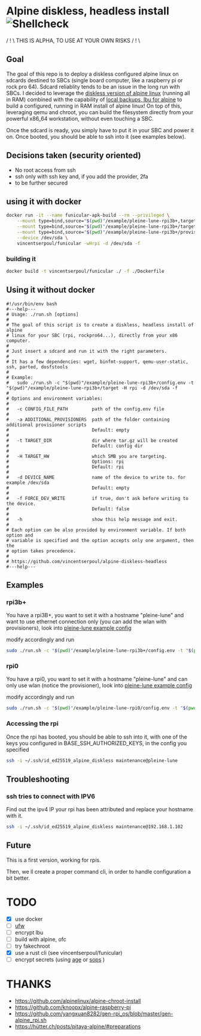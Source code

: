 # Alpine diskless, headless install ![Shellcheck](https://github.com/vincentserpoul/alpine-diskless-headless/workflows/Shellcheck/badge.svg?branch=master)

/ ! \ THIS IS ALPHA, TO USE AT YOUR OWN RISKS / ! \

## Goal

The goal of this repo is to deploy a diskless configured alpine linux on sdcards destined to SBCs (single board computer, like a raspberry pi or rock pro 64).
Sdcard reliablity tends to be an issue in the long run with SBCs.
I decided to leverage the [diskless version of alpine linux](https://wiki.alpinelinux.org/wiki/Alpine_newbie_install_manual#diskless_mode) (running all in RAM) combined with the capability of [local backups, lbu for alpine](https://wiki.alpinelinux.org/wiki/Alpine_local_backup) to build a configured, running in RAM install of alpine linux!
On top of this, leveraging qemu and chroot, you can build the filesystem directly from your powerful x86_64 workstation, without even touching a SBC.

Once the sdcard is ready, you simply have to put it in your SBC and power it on.
Once booted, you should be able to ssh into it (see examples below).

## Decisions taken (security oriented)

- No root access from ssh
- ssh only with ssh key and, if you add the provider, 2fa
- to be further secured

## using it with docker

```bash
docker run -it --name funicular-apk-build --rm --privileged \
    --mount type=bind,source="$(pwd)"/example/pleine-lune-rpi3b+,target=/apk/config \
    --mount type=bind,source="$(pwd)"/example/pleine-lune-rpi3b+/target,target=/target \
    --mount type=bind,source="$(pwd)"/example/pleine-lune-rpi3b+/provisioners,target=/apk/additional_provisioners,readonly \
    --device /dev/sda \
    vincentserpoul/funicular -wHrpi -d /dev/sda -f
```

### building it

```bash
docker build -t vincentserpoul/funicular ./ -f ./Dockerfile
```

## Using it without docker

```
#!/usr/bin/env bash
#---help---
# Usage: ./run.sh [options]
#
# The goal of this script is to create a diskless, headless install of alpine
# linux for your SBC (rpi, rockpro64...), directly from your x86 computer.
#
# Just insert a sdcard and run it with the right parameters.
#
# It has a few dependencies: wget, binfmt-support, qemu-user-static, ssh, parted, dosfstools
#
# Example:
#   sudo ./run.sh -c "$(pwd)"/example/pleine-lune-rpi3b+/config.env -t "$(pwd)"/example/pleine-lune-rpi3b+/target -H rpi -d /dev/sda -f
#
# Options and environment variables:
#
#   -c CONFIG_FILE_PATH         path of the config.env file
#
#   -a ADDITIONAL_PROVISIONERS  path of the folder containing additional provisioner scripts
#                               Default: empty
#
#   -t TARGET_DIR               dir where tar.gz will be created
#                               Default: config dir
#
#   -H TARGET_HW                which SMB you are targeting.
#                               Options: rpi
#                               Default: rpi
#
#   -d DEVICE_NAME              name of the device to write to. for example /dev/sda
#                               Default: empty
#
#   -f FORCE_DEV_WRITE          if true, don't ask before writing to the device.
#                               Default: false
#
#   -h                          show this help message and exit.
#
# Each option can be also provided by environment variable. If both option and
# variable is specified and the option accepts only one argument, then the
# option takes precedence.
#
# https://github.com/vincentserpoul/alpine-diskless-headless
#---help---
```

## Examples

### rpi3b+

You have a rpi3B+, you want to set it with a hostname "pleine-lune" and want to use ethernet connection only (you can add the wlan with provisioners), look into [pleine-lune example config](./example/pleine-lune-rpi3b+)

modify accordingly and run

```bash
sudo ./run.sh -c "$(pwd)"/example/pleine-lune-rpi3b+/config.env -t "$(pwd)"/example/pleine-lune-rpi3b+/target -H rpi -d /dev/sda -f
```

### rpi0

You have a rpi0, you want to set it with a hostname "pleine-lune" and can only use wlan (notice the provisioner), look into [pleine-lune example config](./example/pleine-lune-rpi0)

modify accordingly and run

```bash
sudo ./run.sh -c "$(pwd)"/example/pleine-lune-rpi0/config.env -t "$(pwd)"/example/pleine-lune-rpi0/target -H rpi -d /dev/sda -f
```

### Accessing the rpi

Once the rpi has booted, you should be able to ssh into it, with one of the keys you configured in BASE_SSH_AUTHORIZED_KEYS, in the config you specified

```bash
ssh -i ~/.ssh/id_ed25519_alpine_diskless maintenance@pleine-lune
```

## Troubleshooting

### ssh tries to connect with IPV6

Find out the ipv4 IP your rpi has been attributed and replace your hostname with it.

```bash
ssh -i ~/.ssh/id_ed25519_alpine_diskless maintenance@192.168.1.102
```

## Future

This is a first version, working for rpis.

Then, we ll create a proper command cli, in order to handle configuration a bit better.

# TODO

- [x] use docker
- [ ] [ufw](https://wiki.alpinelinux.org/wiki/Uncomplicated_Firewall)
- [ ] encrypt lbu
- [ ] build with alpine, ofc
- [ ] try fakechroot
- [x] use a rust cli (see vincentserpoul/funicular)
- [ ] encrypt secrets (using [age](https://github.com/FiloSottile/age) or [sops](https://github.com/mozilla/sops) )

# THANKS

- https://github.com/alpinelinux/alpine-chroot-install
- https://github.com/knoopx/alpine-raspberry-pi
- https://github.com/yangxuan8282/gen-rpi_os/blob/master/gen-alpine_rpi.sh
- https://hütter.ch/posts/pitaya-alpine/#preparations
